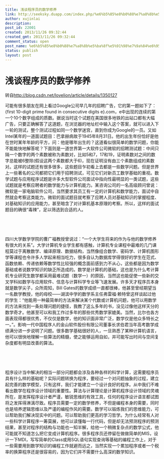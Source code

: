 ```yaml
---
title: 浅谈程序员的数学修养
link: http://seeksky.duapp.com/index.php/%e6%b5%85%e8%b0%88%e7%a8%8b%e5%ba%8f%e5%91%98%e7%9a%84%e6%95%b0%e5%ad%a6%e4%bf%ae%e5%85%bb/
author: xujinlai
description: 
post_id: 22001
created: 2013/11/26 09:32:44
created_gmt: 2013/11/26 09:32:44
comment_status: open
post_name: %e6%b5%85%e8%b0%88%e7%a8%8b%e5%ba%8f%e5%91%98%e7%9a%84%e6%95%b0%e5%ad%a6%e4%bf%ae%e5%85%bb
status: publish
layout: post
---
```


<!--转的一篇有关程序员与数学的关系的文章-->

# 浅谈程序员的数学修养

转自<http://blog.csdn.net/lovelion/article/details/1350127>

可能有很多朋友在网上看过Google公司早几年的招聘广告，它的第一题如下了：{first 10-digit prime found in consecutive digits e}.com，e中出现的连续的第一个10个数字组成的质数。据说当时这个试题在美国很多地铁的出站口都有大幅广告，只要正确解答了这道题，在浏览器的地址栏中输入这个答案，就可以进入下一轮的测试，整个测试过程如同一个数学迷宫，直到你成为Google的一员。又如Intel某年的一道面试题目：巴拿赫病故于1945年8月31日。他的出生年份恰好是他在世时某年年龄的平方，问：他是哪年出生的？这道看似很简单的数学问题，你能不能能快地解答呢？下面则是一道世界第一大软件公司微软的招聘测试题：中间只隔一个数字的两个素数被称为素数对，比如5和7，17和19，证明素数对之间的数字总能被6整除(假设这两个素数都大于6)，现在证明没有由三个素数组成的素数对。这样的试题还有很多很多，这些题目乍初看上去都是一些数学问题。但是世界上一些著名的公司都把它们用于招聘测试，可见它们对新员工数学基础的重视。数学试题与应用程序试题是许多大型软件公司面试中指向性最明显的一类试题，这些试题就是考察应聘者的数学能力与计算机能力。某咨询公司的一名高级顾问曾说：微软是一家电脑软件公司，当然要求其员工有一定的计算机和数学能力，面试中自然就会考察这类能力。微软的面试题目就考察了应聘人员对基础知识的掌握程度、对基础知识的应用能力，甚至暗含了对计算机基本原理的考察。所以，这样的面试题目的确很“毒辣”，足以筛选到合适的人。  
  


 

 

四川大学数学学院的曹广福教授曾说过：“一个大学生将来的作为与他的数学修养有很大的关系”。大学计算机专业学生都有感触，计算机专业课程中最难的几门课程莫过于离散数学、编译原理、数据结构，当然像组合数学、密码学、计算机图形学等课程也令许多人学起来相当吃力，很多自认为数据库学得很好的学生在范式、函数依赖、传递依赖等数学性比较强的概念面前感到力不从心，这些都是因为数学基础或者说数学知识的缺乏所造成的。数学是计算机的基础，这也是为什么考计算机专业研究生数学都采用最难试题（数学一）的原因，当然这也能促使一些新的交叉学科如数学与应用软件、信息与计算科学专业等飞速发展。许多天才程序员本身就是数学尖子，众所周知，Bill Gates的数学成绩一直都很棒，他甚至曾经期望当一名数学教授，他的母校——湖滨中学的数学系主任弗雷福·赖特曾这样谈起过他的学生：“他能用一种最简单的方法来解决某个代数或计算机问题，他可以用数学的方法来找到一条处理问题的捷径，我教了这么多年的书，没见过像他这样天分的数学奇才。他甚至可以和我工作过多年的那些优秀数学家媲美。当然，比尔也各方面表现得都很优秀，不仅仅是数学，他的知识面非常广泛，数学仅是他众多特长之一。”。影响一代中国程序人的金山软件股份有限公司董事长求伯君当年高考数学成绩满分进一步说明了问题。很多数学基础很好的人，一旦熟悉了某种计算机语言，他可以很快地理解一些算法的精髓，使之能够运用自如，并可能写出时间与空间复杂度都有明显改善的算法。  
  


 

 

程序设计当中解决的相当一部分问题都会涉及各种各样的科学计算，这需要程序员具有什么样的基础呢？实际问题转换为程序，要经过一个对问题抽象的过程，建立起完善的数学模型，只有这样，我们才能建立一个设计良好的程序。从中我们不难看出数学在程序设计领域的重要性。算法与计算理论是计算机程序设计领域的灵魂所在，是发挥程序设计者严谨，敏锐思维的有效工具，任何的程序设计语言都试图将之发挥得淋漓尽致。程序员需要一定的数学修养，不但是编程本身的需要，同时也是培养逻辑思维以及严谨的编程作风的需要。数学可以锻炼我们的思维能力，可以帮助我们解决现实中的问题。可以帮助我们更高的学习哲学。为什么经常有人对一些科学计算程序一筹莫展，他可以读懂每一行代码，但是却无法预测程序的预测结果，甚至对程序的结构与功能也一知半解，给他一个稍微复杂点的数学公式，他可能就不知道怎么把它变成计算机程序。很多程序员还停留在做做简单的MIS，设计一下MDI，写写简单的Class或用SQL语句实现查询等基础的编程工作上，对于一些需要用到数学知识的编程工作就避而远之，当然实现一个累加程序或者一个税率的换算程序还是很容易的，因为它们并不需要什么高深的数学知识。